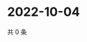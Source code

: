 # 2022-10-04

共 0 条

<!-- BEGIN WEIBO -->
<!-- 最后更新时间 Tue Oct 04 2022 23:23:42 GMT+0800 (China Standard Time) -->

<!-- END WEIBO -->
